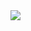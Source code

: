 <img src="https://capsule-render.vercel.app/api?type=waving&color=auto&height=300&section=header&text=Data%20Analyst&fontSize=90" />
